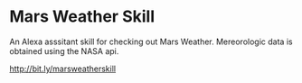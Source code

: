 # Mars Weather Skill
An Alexa asssitant skill for checking out Mars Weather.
Mereorologic data is obtained using the NASA api.

http://bit.ly/marsweatherskill

